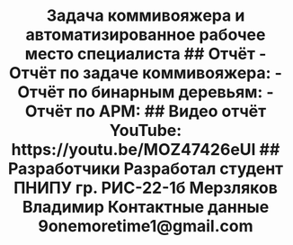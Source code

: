 <h1 align="center">Задача коммивояжера и автоматизированное рабочее место специалиста
## Отчёт
- Отчёт по задаче коммивояжера:
- Отчёт по бинарным деревьям:
- Отчёт по АРМ:
## Видео отчёт
YouTube: https://youtu.be/MOZ47426eUI 
## Разработчики 
Разработал студент ПНИПУ гр. РИС-22-1б Мерзляков Владимир
Контактные данные 9onemoretime1@gmail.com
